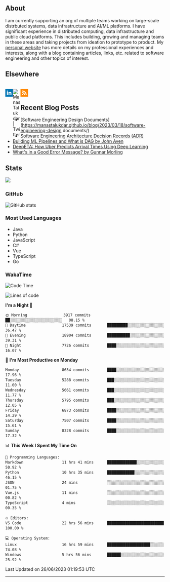 ## About

I am currently supporting an org of multiple teams working on large-scale distrbuted systems, data infrastructure and AI/ML platforms. I have significant experience in distributed computing, data infrastructure and public cloud platforms. This includes building, growing and managing teams in these areas and taking projects from ideation to prototype to product. My [personal website](https://manastalukdar.github.io/) has more details on my professional experiences and interests, along with a blog containing articles, links, etc. related to software engineering and other topics of interest.

## Elsewhere

</br>

<a href="https://www.linkedin.com/in/manastalukdar" target="_blank">
  <img align="left" alt="Manas Talukdar | Linkedin" width="24px" src="https://raw.githubusercontent.com/edent/SuperTinyIcons/master/images/svg/linkedin.svg" />
</a>
<a href="https://www.twitter.com/manastalukdar" target="_blank">
  <img align="left" alt="Manas Talukdar | Twitter" width="24px" src="https://github.com/TheDudeThatCode/TheDudeThatCode/blob/master/Assets/Twitter.svg" />
</a>
<a href="https://manastalukdar.github.io/" target="_blank">
  <img align="left" alt="Manas Talukdar | Website" width="24px" src="https://github.com/edent/SuperTinyIcons/blob/master/images/svg/rss.svg" />
</a>

</br>

## Recent Blog Posts

<!-- BLOG:START -->
- [Software Engineering Design Documents](https://manastalukdar.github.io/blog/2023/03/18/software-engineering-design documents/)
- [Software Engineering Architecture Decision Records &lpar;ADR&rpar;](https://manastalukdar.github.io/blog/2023/03/18/software-engineering-architecture-decision-records/)
- [Building ML Pipelines and What is DAG by John Aven](https://manastalukdar.github.io/blog/2022/03/21/building-ml-pipelines-dag/)
- [DeepETA: How Uber Predicts Arrival Times Using Deep Learning](https://manastalukdar.github.io/blog/2022/03/21/deepeta-uber-predicts-arrival-times-deep-learning/)
- [What&#39;s in a Good Error Message? by Gunnar Morling](https://manastalukdar.github.io/blog/2022/02/11/good-error-message-gunnar-morling/)
<!-- BLOG:END -->

## Stats

![](https://komarev.com/ghpvc/?username=manastalukdar)

### GitHub

![GitHub stats](https://github-readme-stats.vercel.app/api?username=manastalukdar&show_icons=true&hide_border=true&hide_rank=true&hide_title=true&icon_color=79ff97&text_color=cecac3&bg_color=4d4b4b)

### Most Used Languages

- Java
- Python
- JavaScript
- C#
- Vue
- TypeScript
- Go

<!--
![Top Langs](https://github-readme-stats.vercel.app/api/top-langs/?username=manastalukdar&layout=compact&hide_border=true&hide_title=true&icon_color=79ff97&text_color=cecac3&bg_color=4d4b4b)
-->

### WakaTime

<!--START_SECTION:waka-->
![Code Time](http://img.shields.io/badge/Code%20Time-3%2C657%20hrs%2019%20mins-blue)

![Lines of code](https://img.shields.io/badge/From%20Hello%20World%20I%27ve%20Written-19.4%20million%20lines%20of%20code-blue)

**I'm a Night 🦉** 

```text
🌞 Morning                3917 commits        ██░░░░░░░░░░░░░░░░░░░░░░░   08.15 % 
🌆 Daytime                17539 commits       █████████░░░░░░░░░░░░░░░░   36.47 % 
🌃 Evening                18904 commits       ██████████░░░░░░░░░░░░░░░   39.31 % 
🌙 Night                  7726 commits        ████░░░░░░░░░░░░░░░░░░░░░   16.07 % 
```
📅 **I'm Most Productive on Monday** 

```text
Monday                   8634 commits        ████░░░░░░░░░░░░░░░░░░░░░   17.96 % 
Tuesday                  5288 commits        ███░░░░░░░░░░░░░░░░░░░░░░   11.00 % 
Wednesday                5661 commits        ███░░░░░░░░░░░░░░░░░░░░░░   11.77 % 
Thursday                 5795 commits        ███░░░░░░░░░░░░░░░░░░░░░░   12.05 % 
Friday                   6873 commits        ████░░░░░░░░░░░░░░░░░░░░░   14.29 % 
Saturday                 7507 commits        ████░░░░░░░░░░░░░░░░░░░░░   15.61 % 
Sunday                   8328 commits        ████░░░░░░░░░░░░░░░░░░░░░   17.32 % 
```


📊 **This Week I Spent My Time On** 

```text
💬 Programming Languages: 
Markdown                 11 hrs 41 mins      █████████████░░░░░░░░░░░░   50.92 % 
Python                   10 hrs 35 mins      ████████████░░░░░░░░░░░░░   46.15 % 
JSON                     24 mins             ░░░░░░░░░░░░░░░░░░░░░░░░░   01.75 % 
Vue.js                   11 mins             ░░░░░░░░░░░░░░░░░░░░░░░░░   00.82 % 
TypeScript               4 mins              ░░░░░░░░░░░░░░░░░░░░░░░░░   00.35 % 

🔥 Editors: 
VS Code                  22 hrs 56 mins      █████████████████████████   100.00 % 

💻 Operating System: 
Linux                    16 hrs 59 mins      ███████████████████░░░░░░   74.08 % 
Windows                  5 hrs 56 mins       ██████░░░░░░░░░░░░░░░░░░░   25.92 % 
```


 Last Updated on 26/06/2023 01:19:53 UTC
<!--END_SECTION:waka-->

---

<!--

**manastalukdar/manastalukdar** is a ✨ _special_ ✨ repository because its `README.md` (this file) appears on your GitHub profile.

Here are some ideas to get you started:

- 🔭 I’m currently working on ...
- 🌱 I’m currently learning ...
- 👯 I’m looking to collaborate on ...
- 🤔 I’m looking for help with ...
- 💬 Ask me about ...
- 📫 How to reach me: ...
- 😄 Pronouns: ...
- ⚡ Fun fact: ...
-->

